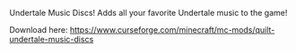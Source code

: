 Undertale Music Discs!
Adds all your favorite Undertale music to the game!

Download here: https://www.curseforge.com/minecraft/mc-mods/quilt-undertale-music-discs
